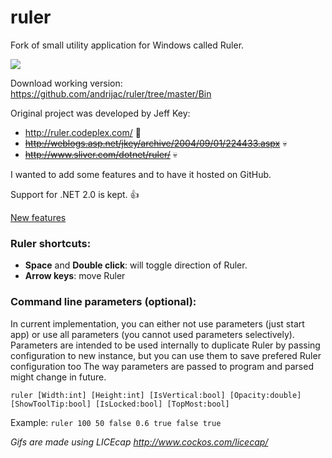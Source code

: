 ruler
=====

Fork of small utility application for Windows called Ruler.

<img src="https://github.com/andrijac/ruler/raw/master/img/ruler.gif">

Download working version:
https://github.com/andrijac/ruler/tree/master/Bin

Original project was developed by Jeff Key:

- http://ruler.codeplex.com/ :floppy_disk:
- ~~http://weblogs.asp.net/jkey/archive/2004/09/01/224433.aspx~~ :skull:
- ~~http://www.sliver.com/dotnet/ruler/~~ :skull:

I wanted to add some features and to have it hosted on GitHub.

Support for .NET 2.0 is kept. :thumbsup:

<a name="newfeatures" href="https://github.com/andrijac/ruler/blob/master/NewFeatures.md">New features</a>

### Ruler shortcuts:

- **Space** and **Double click**: will toggle direction of Ruler. 
- **Arrow keys**: move Ruler

### Command line parameters (optional):
In current implementation, you can either not use parameters (just start app) or use all parameters (you cannot used parameters selectively).
Parameters are intended to be used internally to duplicate Ruler by passing configuration to new instance, but you can use them to save prefered Ruler configuration too
The way parameters are passed to program and parsed might change in future.

`ruler [Width:int] [Height:int] [IsVertical:bool] [Opacity:double] [ShowToolTip:bool] [IsLocked:bool] [TopMost:bool]`

Example:
`ruler 100 50 false 0.6 true false true`

*Gifs are made using LICEcap http://www.cockos.com/licecap/*